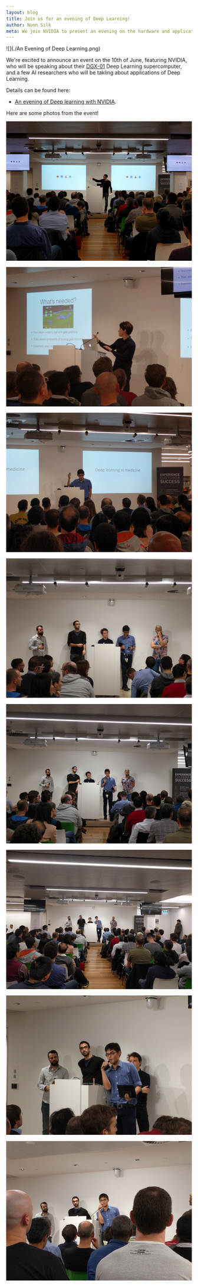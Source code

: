 ```yaml
---
layout: blog
title: Join us for an evening of Deep Learning! 
author: Noon Silk
meta: We join NVIDIA to present an evening on the hardware and applications for deep learning.
---
```

<!-- /img/blog/deep-learning -->

![](./An Evening of Deep Learning.png)

We're excited to announce an event on the 10th of June, featuring
NVIDIA, who will be speaking about their [DGX-01](http://www.nvidia.com/object/deep-learning-system.html) Deep Learning supercomputer, and a few
AI researchers who will be takling about applications of
Deep Learning.

<!--more-->

Details can be found here:

- [An evening of Deep learning with NVIDIA](https://www.eventbrite.com.au/e/silverpond-presents-an-evening-of-deep-learning-with-nvidia-tickets-25531975827).


Here are some photos from the event!

![](./IMG_20160610_174119.jpg)

![](./IMG_20160610_185457.jpg)

![](./IMG_20160610_190706.jpg)

![](./IMG_20160610_192754.jpg)

![](./IMG_20160610_192759.jpg)

![](./IMG_20160610_192806.jpg)

![](./IMG_20160610_192830.jpg)

![](./IMG_20160610_192858.jpg)
